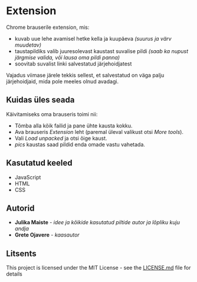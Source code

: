 # Extension

Chrome brauserile extension, mis:
* kuvab uue lehe avamisel hetke kella ja kuupäeva *(suurus ja värv muudetav)*
* taustapildiks valib juuresolevast kaustast suvalise pildi *(saab ka nupust järgmise valida, või lausa oma pildi panna)*
* soovitab suvalist linki salvestatud järjehoidjatest

Vajadus viimase järele tekkis sellest, et salvestatud on väga palju järjehoidjaid, mida pole meeles olnud avadagi.


## Kuidas üles seada

Käivitamiseks oma brauseris toimi nii:
* Tõmba alla kõik failid ja pane ühte kausta kokku.
* Ava brauseris *Extension* leht (paremal üleval valikust otsi *More tools*).
* Vali *Load unpacked* ja otsi õige kaust.
* *pics* kaustas saad pildid enda omade vastu vahetada.


## Kasutatud keeled

* JavaScript
* HTML
* CSS

## Autorid

* **Julika Maiste** - *idee ja kõikide kasutatud piltide autor ja lõpliku kuju andja* 
* **Grete Ojavere** - *kaasautor* 

## Litsents

This project is licensed under the MIT License - see the [LICENSE.md](LICENSE.md) file for details


